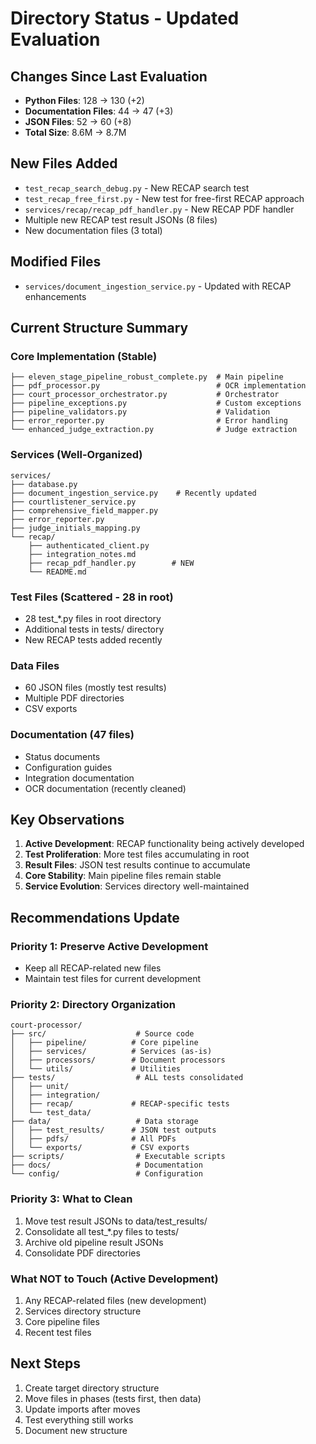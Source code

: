 # Directory Status - Updated Evaluation

## Changes Since Last Evaluation
- **Python Files**: 128 → 130 (+2)
- **Documentation Files**: 44 → 47 (+3) 
- **JSON Files**: 52 → 60 (+8)
- **Total Size**: 8.6M → 8.7M

## New Files Added
- `test_recap_search_debug.py` - New RECAP search test
- `test_recap_free_first.py` - New test for free-first RECAP approach
- `services/recap/recap_pdf_handler.py` - New RECAP PDF handler
- Multiple new RECAP test result JSONs (8 files)
- New documentation files (3 total)

## Modified Files
- `services/document_ingestion_service.py` - Updated with RECAP enhancements

## Current Structure Summary

### Core Implementation (Stable)
```
├── eleven_stage_pipeline_robust_complete.py  # Main pipeline
├── pdf_processor.py                          # OCR implementation  
├── court_processor_orchestrator.py           # Orchestrator
├── pipeline_exceptions.py                    # Custom exceptions
├── pipeline_validators.py                    # Validation
├── error_reporter.py                         # Error handling
└── enhanced_judge_extraction.py              # Judge extraction
```

### Services (Well-Organized)
```
services/
├── database.py
├── document_ingestion_service.py    # Recently updated
├── courtlistener_service.py
├── comprehensive_field_mapper.py
├── error_reporter.py
├── judge_initials_mapping.py
└── recap/
    ├── authenticated_client.py
    ├── integration_notes.md
    ├── recap_pdf_handler.py        # NEW
    └── README.md
```

### Test Files (Scattered - 28 in root)
- 28 test_*.py files in root directory
- Additional tests in tests/ directory
- New RECAP tests added recently

### Data Files
- 60 JSON files (mostly test results)
- Multiple PDF directories
- CSV exports

### Documentation (47 files)
- Status documents
- Configuration guides
- Integration documentation
- OCR documentation (recently cleaned)

## Key Observations

1. **Active Development**: RECAP functionality being actively developed
2. **Test Proliferation**: More test files accumulating in root
3. **Result Files**: JSON test results continue to accumulate
4. **Core Stability**: Main pipeline files remain stable
5. **Service Evolution**: Services directory well-maintained

## Recommendations Update

### Priority 1: Preserve Active Development
- Keep all RECAP-related new files
- Maintain test files for current development

### Priority 2: Directory Organization
```
court-processor/
├── src/                    # Source code
│   ├── pipeline/          # Core pipeline
│   ├── services/          # Services (as-is)
│   ├── processors/        # Document processors
│   └── utils/             # Utilities
├── tests/                  # ALL tests consolidated
│   ├── unit/
│   ├── integration/
│   ├── recap/             # RECAP-specific tests
│   └── test_data/
├── data/                   # Data storage
│   ├── test_results/      # JSON test outputs
│   ├── pdfs/              # All PDFs
│   └── exports/           # CSV exports
├── scripts/                # Executable scripts
├── docs/                   # Documentation
└── config/                 # Configuration
```

### Priority 3: What to Clean
1. Move test result JSONs to data/test_results/
2. Consolidate all test_*.py files to tests/
3. Archive old pipeline result JSONs
4. Consolidate PDF directories

### What NOT to Touch (Active Development)
1. Any RECAP-related files (new development)
2. Services directory structure
3. Core pipeline files
4. Recent test files

## Next Steps
1. Create target directory structure
2. Move files in phases (tests first, then data)
3. Update imports after moves
4. Test everything still works
5. Document new structure